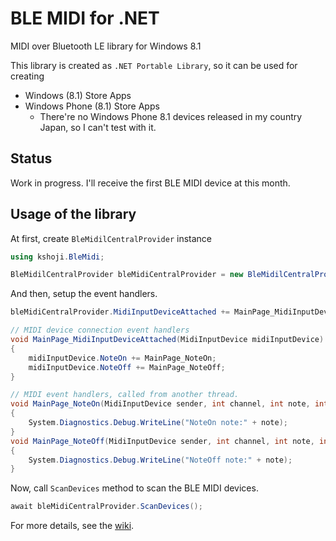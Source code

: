 BLE MIDI for .NET
=================

MIDI over Bluetooth LE library for Windows 8.1

This library is created as `.NET Portable Library`, so it can be used for creating

- Windows (8.1) Store Apps
- Windows Phone (8.1) Store Apps
    - There're no Windows Phone 8.1 devices released in my country Japan, so I can't test with it.

Status
------

Work in progress.
I'll receive the first BLE MIDI device at this month.

Usage of the library
--------------------

At first, create `BleMidilCentralProvider` instance
```c#
using kshoji.BleMidi;

BleMidilCentralProvider bleMidiCentralProvider = new BleMidilCentralProvider();
```

And then, setup the event handlers.

```c#
bleMidiCentralProvider.MidiInputDeviceAttached += MainPage_MidiInputDeviceAttached;

// MIDI device connection event handlers
void MainPage_MidiInputDeviceAttached(MidiInputDevice midiInputDevice)
{
    midiInputDevice.NoteOn += MainPage_NoteOn;
    midiInputDevice.NoteOff += MainPage_NoteOff;
}

// MIDI event handlers, called from another thread.
void MainPage_NoteOn(MidiInputDevice sender, int channel, int note, int velocity)
{
	System.Diagnostics.Debug.WriteLine("NoteOn note:" + note);
}
void MainPage_NoteOff(MidiInputDevice sender, int channel, int note, int velocity)
{
	System.Diagnostics.Debug.WriteLine("NoteOff note:" + note);
}
```

Now, call `ScanDevices` method to scan the BLE MIDI devices.

```c#
await bleMidiCentralProvider.ScanDevices();
```

For more details, see the [wiki](https://github.com/kshoji/BLE-MIDI-for-.NET/wiki).
